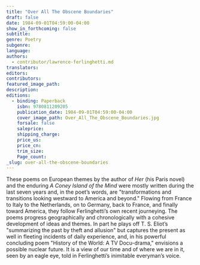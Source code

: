 ```yaml
---
title: "Over All The Obscene Boundaries"
draft: false
date: 1984-09-01T04:59:00-04:00
show_in_forthcoming: false
subtitle:
genre: Poetry
subgenre:
language:
authors:
  - contributor/lawrence-ferlinghetti.md
translators:
editors:
contributors:
featured_image_path:
description:
editions:
  - binding: Paperback
    isbn: 9780811209205
    publication_date: 1984-09-01T04:59:00-04:00
    cover_image_path: Over_All_The_Obscene_Boundaries.jpg
    forsale: false
    saleprice:
    shipping_charge:
    price_us:
    price_cn:
    trim_size:
    Page_count:
_slug: over-all-the-obscene-boundaries
---
```


These poems on European themes by the author of _Her_ (his Paris novel) and the enduring _A Coney Island of the Mind_ were mostly written during the last seven years and, in the poet’s words, are "transformations and transitions looking westward to America and beyond." Flowing from France to Italy to the Netherlands, on to Germany, back to France, and finally toward America, they follow Ferlinghetti’s own recent journeying. The poems progress geographically and chronologically with a cohesive development of ideas and themes. In part he plays off T. S. Eliot’s "summarizing the past by theft and allusion" but captures the present as well in fleeting incidents of daily experience, and, in his powerful concluding poem "History of the World: A TV Docu-drama," envisions a possible nuclear future. It is a view of our time and of where we are in it, seen by an eagle eye, told in Ferlinghetti’s inimitable everyman’s voice.

